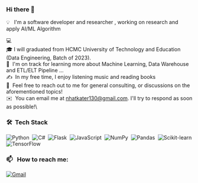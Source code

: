 ### Hi there 👋

💡 &nbsp; I'm a software developer and researcher , working on research and apply AI/ML Algorithm 

💻 &nbsp;\
🎓&nbsp;I will graduated from HCMC University of Technology and Education (Data Engineering, Batch of 2023).\
🌱 &nbsp;I'm on track for learning more about Machine Learning, Data Warehouse and ETL/ELT Pipeline ...\
✍️ &nbsp;In my free time, I enjoy listening music and reading books\
💬 &nbsp;Feel free to reach out to me for general consulting, or discussions on the aforementioned topics!\
✉️ &nbsp;You can email me at nhatkater130@gmail.com. I'll try to respond as soon as possible!\

### 🛠 &nbsp;Tech Stack

![Python](https://img.shields.io/badge/-Python-05122A?style=flat&logo=python)&nbsp;
![C#](https://upload.wikimedia.org/wikipedia/commons/thumb/0/0d/C_Sharp_wordmark.svg/96px-C_Sharp_wordmark.svg.png)&nbsp;
![Flask](https://upload.wikimedia.org/wikipedia/commons/thumb/3/3c/Flask_logo.svg/120px-Flask_logo.svg.png?20120519143422)&nbsp;
![JavaScript](https://img.shields.io/badge/-JavaScript-05122A?style=flat&logo=javascript)&nbsp;
![NumPy](https://img.shields.io/badge/numpy%20-%23013243.svg?&style=flat&logo=numpy&logoColor=white)&nbsp;
![Pandas](https://img.shields.io/badge/pandas%20-%23150458.svg?&style=flat&logo=pandas&logoColor=white)&nbsp;
![Scikit-learn](https://upload.wikimedia.org/wikipedia/commons/thumb/0/05/Scikit_learn_logo_small.svg/120px-Scikit_learn_logo_small.svg.png?20180808062052)
![TensorFlow](https://img.shields.io/badge/TensorFlow-%23FF6F00.svg?style=for-the-badge&logo=TensorFlow&logoColor=white)
### 📫 &nbsp; How to reach me:


<a href="mailto:nhatkater@gmail.com"><img alt="Gmail" src="https://img.shields.io/badge/Gmail-D14836?style=flat&logo=gmail&logoColor=white" /></a> &nbsp;
